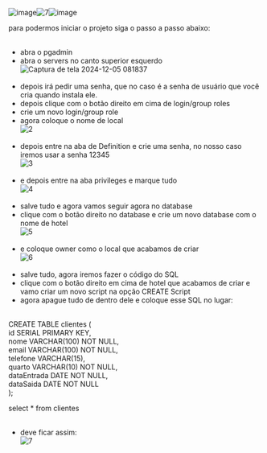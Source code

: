 ![image](https://github.com/user-attachments/assets/d84c6933-b32a-4292-a054-c3cf953fb1a4)![7](https://github.com/user-attachments/assets/fe16becb-e403-41a6-9353-9612f67d2e69)![image](https://github.com/user-attachments/assets/d8a2bf13-a4f1-4acc-a685-62572c9f9e18)
<div>
  para podermos iniciar o projeto siga o passo a passo abaixo:</br></br>

  - abra o pgadmin</br>
  - abra o servers no canto superior esquerdo</br>
  ![Captura de tela 2024-12-05 081837](https://github.com/user-attachments/assets/ca9ed934-5a7c-42e0-bb3d-60700a906b4d)</br></br>
  - depois irá pedir uma senha, que no caso é a senha de usuário que você cria quando instala ele.</br>
  - depois clique com o botão direito em cima de login/group roles</br>
  - crie um novo login/group role</br>
  - agora coloque o nome de local</br>
  ![2](https://github.com/user-attachments/assets/7f4b1e4d-542e-46f4-8d5c-76ac167e0a25)</br></br>
  - depois entre na aba de Definition e crie uma senha, no nosso caso iremos usar a senha 12345</br>
  ![3](https://github.com/user-attachments/assets/c0a9830b-0605-45ab-b118-bb85992e574e)</br></br>
  - e depois entre na aba privileges e marque tudo</br>
  ![4](https://github.com/user-attachments/assets/ddfcbdc1-2b6b-4f9e-8f12-fb19a17db2e9)</br></br>
  - salve tudo e agora vamos seguir agora no database</br>
  - clique com o botão direito no database e crie um novo database com o nome de hotel</br>
  ![5](https://github.com/user-attachments/assets/afc65923-965b-45d3-975b-3b1d420ffce6)</br></br>
  - e coloque owner como o local que acabamos de criar</br>
  ![6](https://github.com/user-attachments/assets/e51f4322-3a69-4ef2-99d0-dec097401605)</br></br>
  - salve tudo, agora iremos fazer o código do SQL</br>
  - clique com o botão direito em cima de hotel que acabamos de criar e vamo criar um novo script na opção CREATE Script</br>
  - agora apague tudo de dentro dele e coloque esse SQL no lugar:</br></br>

  CREATE TABLE clientes ( </br>
  	id SERIAL PRIMARY KEY, </br>
  	nome VARCHAR(100) NOT NULL, </br>
  	email VARCHAR(100) NOT NULL, </br>
  	telefone VARCHAR(15), </br>
  	quarto VARCHAR(10) NOT NULL, </br>
  	dataEntrada DATE NOT NULL, </br>
  	dataSaida DATE NOT NULL </br>
  );</br>

  select * from clientes</br></br>

  - deve ficar assim:</br>
  ![7](https://github.com/user-attachments/assets/73a95db8-490f-44cd-b0ee-ee527ca5255c)</br></br>



</div>
